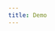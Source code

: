 ```yaml
---
title: Demo
---
```


<iframe style="border: 0; height: calc(100vh - 320px); width: 100%" src="//localhost:6006/?path=/story/button--basic"></iframe>

